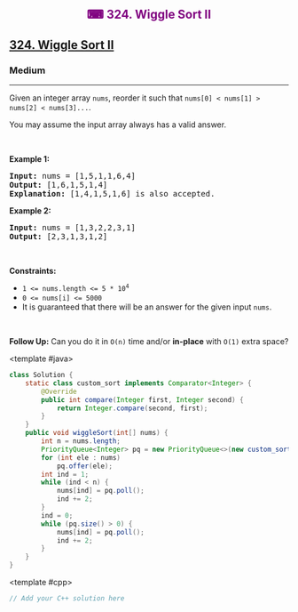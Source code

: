 <div align = "center">
<h style = "margin-bottom: 0px; margin-top: 0px; color : purple;" align = "center" class = "header">

## ⌨ 324. Wiggle Sort II

</h>
</div>

<h2><a href="https://leetcode.com/problems/wiggle-sort-ii/description/?envType=problem-list-v2&envId=sorting" target = "_blank">324. Wiggle Sort II</a></h2><h3>Medium</h3><hr><p>Given an integer array <code>nums</code>, reorder it such that <code>nums[0] &lt; nums[1] &gt; nums[2] &lt; nums[3]...</code>.</p>

<p>You may assume the input array always has a valid answer.</p>

<p>&nbsp;</p>
<p><strong class="example">Example 1:</strong></p>

<pre>
<strong>Input:</strong> nums = [1,5,1,1,6,4]
<strong>Output:</strong> [1,6,1,5,1,4]
<strong>Explanation:</strong> [1,4,1,5,1,6] is also accepted.
</pre>

<p><strong class="example">Example 2:</strong></p>

<pre>
<strong>Input:</strong> nums = [1,3,2,2,3,1]
<strong>Output:</strong> [2,3,1,3,1,2]
</pre>

<p>&nbsp;</p>
<p><strong>Constraints:</strong></p>

<ul>
	<li><code>1 &lt;= nums.length &lt;= 5 * 10<sup>4</sup></code></li>
	<li><code>0 &lt;= nums[i] &lt;= 5000</code></li>
	<li>It is guaranteed that there will be an answer for the given input <code>nums</code>.</li>
</ul>

<p>&nbsp;</p>
<strong>Follow Up:</strong> Can you do it in <code>O(n)</code> time and/or <strong>in-place</strong> with <code>O(1)</code> extra space?

<CodeTabs :languages="[ { name: 'C++', slot: 'cpp' },
  { name: 'Java', slot: 'java' }
]">

<template #java>

```java
class Solution {
    static class custom_sort implements Comparator<Integer> {
        @Override
        public int compare(Integer first, Integer second) {
            return Integer.compare(second, first);
        }
    }
    public void wiggleSort(int[] nums) {
        int n = nums.length;
        PriorityQueue<Integer> pq = new PriorityQueue<>(new custom_sort());
        for (int ele : nums)
            pq.offer(ele);
        int ind = 1;
        while (ind < n) {
            nums[ind] = pq.poll();
            ind += 2;
        }
        ind = 0;
        while (pq.size() > 0) {
            nums[ind] = pq.poll();
            ind += 2;
        }
    }
}
```

</template>

<template #cpp>

```cpp
// Add your C++ solution here
```

</template>

</CodeTabs>
